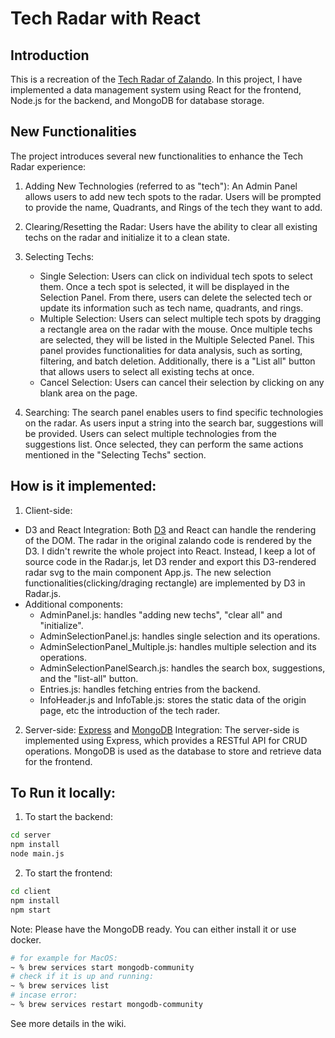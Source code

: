 # Tech Radar with React

## Introduction
This is a recreation of the [Tech Radar of Zalando](https://opensource.zalando.com/tech-radar/#). In this project, I have implemented a data management system using React for the frontend, Node.js for the backend, and MongoDB for database storage.

## New Functionalities
The project introduces several new functionalities to enhance the Tech Radar experience:
1. Adding New Technologies (referred to as "tech"): An Admin Panel allows users to add new tech spots to the radar. Users will be prompted to provide the name, Quadrants, and Rings of the tech they want to add.
2. Clearing/Resetting the Radar: Users have the ability to clear all existing techs on the radar and initialize it to a clean state.

3. Selecting Techs:
   - Single Selection: Users can click on individual tech spots to select them. Once a tech spot is selected, it will be displayed in the Selection Panel. From there, users can delete the selected tech or update its information such as tech name, quadrants, and rings.
   - Multiple Selection: Users can select multiple tech spots by dragging a rectangle area on the radar with the mouse. Once multiple techs are selected, they will be listed in the Multiple Selected Panel. This panel provides functionalities for data analysis, such as sorting, filtering, and batch deletion. Additionally, there is a "List all" button that allows users to select all existing techs at once.
   - Cancel Selection: Users can cancel their selection by clicking on any blank area on the page.
4. Searching: The search panel enables users to find specific technologies on the radar. As users input a string into the search bar, suggestions will be provided. Users can select multiple technologies from the suggestions list. Once selected, they can perform the same actions mentioned in the "Selecting Techs" section.



## How is it implemented:
1. Client-side:
- D3 and React Integration:
     Both [D3](https://D3js.org/) and React can handle the rendering of the DOM. The radar in the original zalando code is rendered by the D3. I didn't rewrite the whole project into React. Instead, I keep a lot of source code in the Radar.js, let D3 render and export this D3-rendered radar svg to the main component App.js. The new selection functionalities(clicking/draging rectangle) are implemented by D3 in Radar.js.
- Additional components:
   - AdminPanel.js: handles "adding new techs", "clear all" and "initialize".
   - AdminSelectionPanel.js: handles single selection and its operations.
   - AdminSelectionPanel_Multiple.js: handles multiple selection and its operations.
   - AdminSelectionPanelSearch.js: handles the search box, suggestions, and the "list-all" button.
   - Entries.js: handles fetching entries from the backend.
   - InfoHeader.js and InfoTable.js: stores the static data of the origin page, etc the introduction of the tech rader.

2. Server-side:
   [Express](https://expressjs.com/) and [MongoDB](https://www.mongodb.com/) Integration: The server-side is implemented using Express, which provides a RESTful API for CRUD operations. MongoDB is used as the database to store and retrieve data for the frontend.

## To Run it locally:
1. To start the backend:
```bash
cd server
npm install
node main.js
```
2. To start the frontend:
```bash
cd client
npm install
npm start
```
Note: Please have the MongoDB ready. You can either install it or use docker.
```bash
# for example for MacOS:
~ % brew services start mongodb-community
# check if it is up and running:
~ % brew services list
# incase error:
~ % brew services restart mongodb-community
```

See more details in the wiki.



     
     
